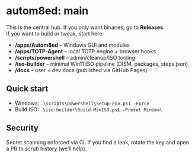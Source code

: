 # autom8ed: main

This is the central hub. If you only want binaries, go to **Releases**.  
If you want to build or tweak, start here:

- **/apps/Autom8ed** – Windows GUI and modules
- **/apps/TOTP-Agent** – local TOTP engine + browser hooks
- **/scripts/powershell** – admin/cleanup/ISO tooling
- **/iso-builder** – minimal Win11 ISO pipeline (DISM, packages, steps.json)
- **/docs** – user + dev docs (published via GitHub Pages)

## Quick start
- Windows: `.\scripts\powershell\Setup-Env.ps1 -Force`
- Build ISO: `.\iso-builder\Build-MinISO.ps1 -Preset Minimal`

## Security
Secret scanning enforced via CI. If you find a leak, rotate the key and open a PR to scrub history (we’ll help).
